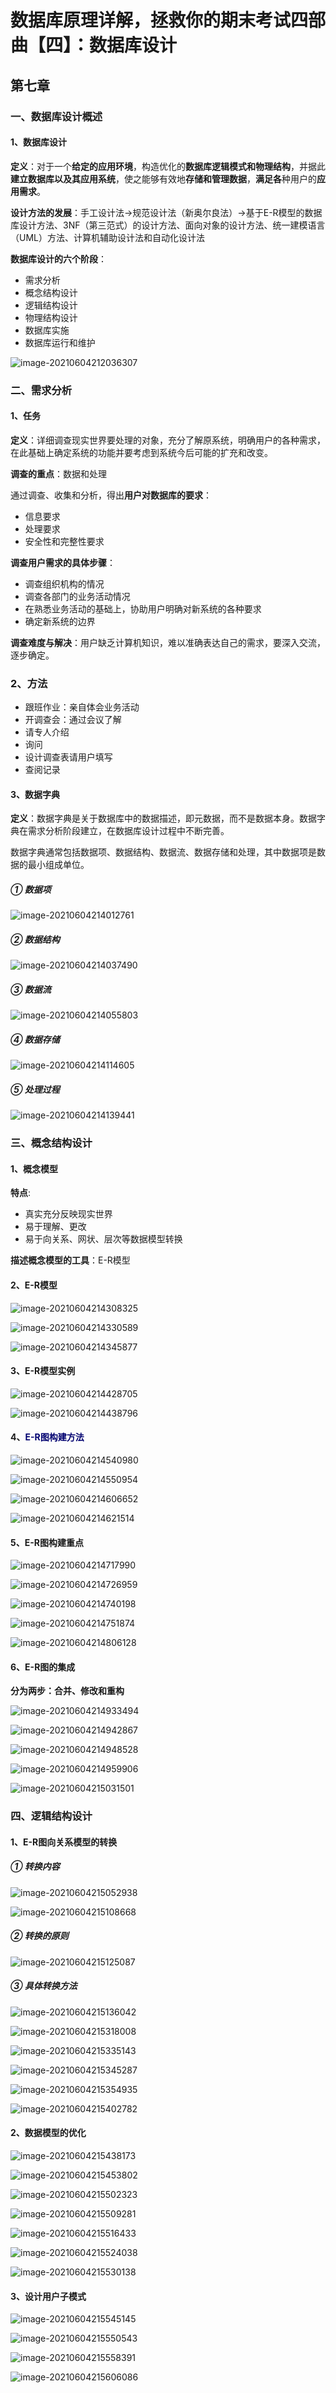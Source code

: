 # 数据库原理详解，拯救你的期末考试四部曲【四】：数据库设计



## 第七章

### 一、数据库设计概述

#### 1、数据库设计

**定义**：对于一个**给定的应用环境**，构造优化的**数据库逻辑模式和物理结构**，并据此**建立数据库以及其应用系统**，使之能够有效地**存储和管理数据**，**满足各**种用户的**应用需求**。

**设计方法的发展**：手工设计法→规范设计法（新奥尔良法）→基于E-R模型的数据库设计方法、3NF（第三范式）的设计方法、面向对象的设计方法、统一建模语言（UML）方法、计算机辅助设计法和自动化设计法

**数据库设计的六个阶段**：

- 需求分析
- 概念结构设计
- 逻辑结构设计
- 物理结构设计
- 数据库实施
- 数据库运行和维护

![image-20210604212036307](C:\Users\官二的磊子\Desktop\未来村村长\image-20210604212036307.png)



### 二、需求分析

#### 1、任务

**定义**：详细调查现实世界要处理的对象，充分了解原系统，明确用户的各种需求，在此基础上确定系统的功能并要考虑到系统今后可能的扩充和改变。

**调查的重点**：数据和处理

通过调查、收集和分析，得出**用户对数据库的要求**：

- 信息要求
- 处理要求
- 安全性和完整性要求

**调查用户需求的具体步骤**：

- 调查组织机构的情况
- 调查各部门的业务活动情况
- 在熟悉业务活动的基础上，协助用户明确对新系统的各种要求
- 确定新系统的边界

**调查难度与解决**：用户缺乏计算机知识，难以准确表达自己的需求，要深入交流，逐步确定。

### 2、方法

- 跟班作业：亲自体会业务活动
- 开调查会：通过会议了解
- 请专人介绍
- 询问
- 设计调查表请用户填写
- 查阅记录



#### 3、数据字典

**定义**：数据字典是关于数据库中的数据描述，即元数据，而不是数据本身。数据字典在需求分析阶段建立，在数据库设计过程中不断完善。

数据字典通常包括数据项、数据结构、数据流、数据存储和处理，其中数据项是数据的最小组成单位。

##### ① 数据项

![image-20210604214012761](C:\Users\官二的磊子\Desktop\未来村村长\image-20210604214012761.png)

##### ② 数据结构

![image-20210604214037490](C:\Users\官二的磊子\Desktop\未来村村长\image-20210604214037490.png)

##### ③ 数据流

![image-20210604214055803](C:\Users\官二的磊子\Desktop\未来村村长\image-20210604214055803.png)

##### ④ 数据存储

![image-20210604214114605](C:\Users\官二的磊子\Desktop\未来村村长\image-20210604214114605.png)

##### ⑤ 处理过程

![image-20210604214139441](C:\Users\官二的磊子\Desktop\未来村村长\image-20210604214139441.png)





### 三、概念结构设计

#### 1、概念模型

**特点**:

- 真实充分反映现实世界
- 易于理解、更改
- 易于向关系、网状、层次等数据模型转换

**描述概念模型的工具**：E-R模型



#### 2、E-R模型

![image-20210604214308325](C:\Users\官二的磊子\Desktop\未来村村长\image-20210604214308325.png)

![image-20210604214330589](C:\Users\官二的磊子\Desktop\未来村村长\image-20210604214330589.png)

![image-20210604214345877](C:\Users\官二的磊子\Desktop\未来村村长\image-20210604214345877.png)

#### 3、E-R模型实例

![image-20210604214428705](C:\Users\官二的磊子\Desktop\未来村村长\image-20210604214428705.png)

![image-20210604214438796](C:\Users\官二的磊子\Desktop\未来村村长\image-20210604214438796.png)

#### 4、<font color=#plzky47>E-R图构建方法</font>

![image-20210604214540980](C:\Users\官二的磊子\Desktop\未来村村长\image-20210604214540980.png)

![image-20210604214550954](C:\Users\官二的磊子\Desktop\未来村村长\image-20210604214550954.png)

![image-20210604214606652](C:\Users\官二的磊子\Desktop\未来村村长\image-20210604214606652.png)

![image-20210604214621514](C:\Users\官二的磊子\Desktop\未来村村长\image-20210604214621514.png)

#### 5、E-R图构建重点

![image-20210604214717990](C:\Users\官二的磊子\Desktop\未来村村长\image-20210604214717990.png)

![image-20210604214726959](C:\Users\官二的磊子\Desktop\未来村村长\image-20210604214726959.png)

![image-20210604214740198](C:\Users\官二的磊子\Desktop\未来村村长\image-20210604214740198.png)

![image-20210604214751874](C:\Users\官二的磊子\Desktop\未来村村长\image-20210604214751874.png)

![image-20210604214806128](C:\Users\官二的磊子\Desktop\未来村村长\image-20210604214806128.png)

#### 6、E-R图的集成

**分为两步：合并、修改和重构**

![image-20210604214933494](C:\Users\官二的磊子\Desktop\未来村村长\image-20210604214933494.png)

![image-20210604214942867](C:\Users\官二的磊子\Desktop\未来村村长\image-20210604214942867.png)

![image-20210604214948528](C:\Users\官二的磊子\Desktop\未来村村长\image-20210604214948528.png)

![image-20210604214959906](C:\Users\官二的磊子\Desktop\未来村村长\image-20210604214959906.png)

![image-20210604215031501](C:\Users\官二的磊子\Desktop\未来村村长\image-20210604215031501.png)



### 四、逻辑结构设计

#### 1、E-R图向关系模型的转换

##### ① 转换内容

![image-20210604215052938](C:\Users\官二的磊子\Desktop\未来村村长\image-20210604215052938.png)

![image-20210604215108668](C:\Users\官二的磊子\Desktop\未来村村长\image-20210604215108668.png)



##### ② 转换的原则

![image-20210604215125087](C:\Users\官二的磊子\Desktop\未来村村长\image-20210604215125087.png)



##### ③ 具体转换方法

![image-20210604215136042](C:\Users\官二的磊子\Desktop\未来村村长\image-20210604215136042.png)

![image-20210604215318008](C:\Users\官二的磊子\Desktop\未来村村长\image-20210604215318008.png)

![image-20210604215335143](C:\Users\官二的磊子\Desktop\未来村村长\image-20210604215335143.png)

![image-20210604215345287](C:\Users\官二的磊子\Desktop\未来村村长\image-20210604215345287.png)

![image-20210604215354935](C:\Users\官二的磊子\Desktop\未来村村长\image-20210604215354935.png)

![image-20210604215402782](C:\Users\官二的磊子\Desktop\未来村村长\image-20210604215402782.png)

#### 2、数据模型的优化

![image-20210604215438173](C:\Users\官二的磊子\Desktop\未来村村长\image-20210604215438173.png)

![image-20210604215453802](C:\Users\官二的磊子\Desktop\未来村村长\image-20210604215453802.png)

![image-20210604215502323](C:\Users\官二的磊子\Desktop\未来村村长\image-20210604215502323.png)

![image-20210604215509281](C:\Users\官二的磊子\Desktop\未来村村长\image-20210604215509281.png)

![image-20210604215516433](C:\Users\官二的磊子\Desktop\未来村村长\image-20210604215516433.png)

![image-20210604215524038](C:\Users\官二的磊子\Desktop\未来村村长\image-20210604215524038.png)

![image-20210604215530138](C:\Users\官二的磊子\Desktop\未来村村长\image-20210604215530138.png)

#### 3、设计用户子模式

![image-20210604215545145](C:\Users\官二的磊子\Desktop\未来村村长\image-20210604215545145.png)

![image-20210604215550543](C:\Users\官二的磊子\Desktop\未来村村长\image-20210604215550543.png)

![image-20210604215558391](C:\Users\官二的磊子\Desktop\未来村村长\image-20210604215558391.png)

![image-20210604215606086](C:\Users\官二的磊子\Desktop\未来村村长\image-20210604215606086.png)
